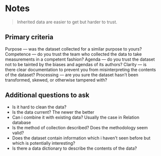 # Notes

> Inherited data are easier to get but harder to trust.

## Primary criteria

Purpose — was the dataset collected for a similar purpose to yours?
Competence — do you trust the team who collected the data to take measurements in a competent fashion?
Agenda — do you trust the dataset not to be tainted by the biases and agendas of its authors?
Clarity — is there clear documentation to prevent you from misinterpreting the contents of the dataset?
Processing — are you sure the dataset hasn’t been transformed, skewed, or otherwise tampered with?

## Additional questions to ask

- Is it hard to clean the data?
- Is the data current? The newer the better
- Can i combine it with existing data? Usually the case in Relation database
- Is the method of collection described? Does the methodology seem valid?
- Does the dataset contain information which i haven't seen before but which is potentially interesting?
- Is there a data dictionary to describe the contents of the data?
